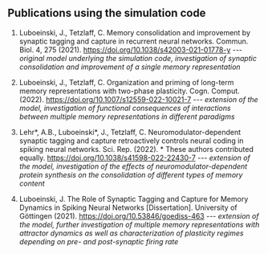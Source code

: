 ## Publications using the simulation code

1. Luboeinski, J., Tetzlaff, C. Memory consolidation and improvement by synaptic tagging and capture in recurrent neural networks. Commun. Biol. 4, 275 (2021). https://doi.org/10.1038/s42003-021-01778-y ---
   _original model underlying the simulation code, investigation of synaptic consolidation and improvement of a single memory representation_

2. Luboeinski, J., Tetzlaff, C. Organization and priming of long-term memory representations with two-phase plasticity. Cogn. Comput. (2022). https://doi.org/10.1007/s12559-022-10021-7 ---
   _extension of the model, investigation of functional consequences of interactions between multiple memory representations in different paradigms_

3. Lehr\*, A.B., Luboeinski\*, J., Tetzlaff, C. Neuromodulator-dependent synaptic tagging and capture retroactively controls neural coding in spiking neural networks. Sci. Rep. (2022). \* These authors contributed equally. https://doi.org/10.1038/s41598-022-22430-7 ---
   _extension of the model, investigation of the effects of neuromodulator-dependent protein synthesis on the consolidation of different types of memory content_

4. Luboeinski, J. The Role of Synaptic Tagging and Capture for Memory Dynamics in Spiking Neural Networks \[Dissertation\]. University of Göttingen (2021). https://doi.org/10.53846/goediss-463 ---
   _extension of the model, further investigation of multiple memory representations with attractor dynamics as well as characterization of plasticity regimes depending on pre- and post-synaptic firing rate_

